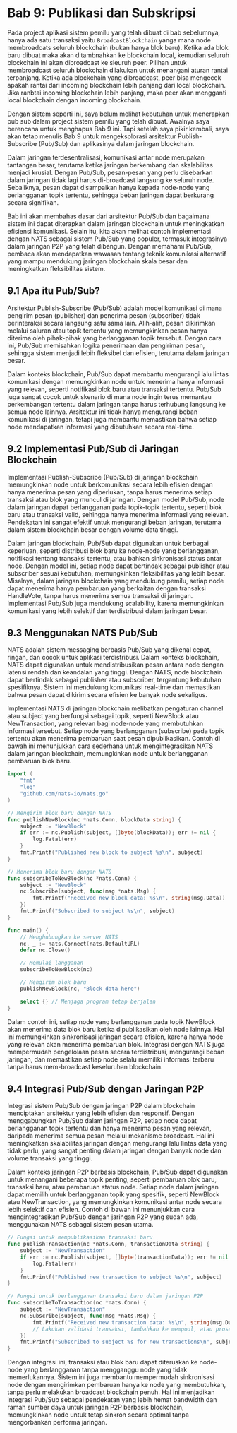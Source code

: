 # Bab 9: Publikasi dan Subskripsi

Pada project aplikasi sistem pemilu yang telah dibuat di bab sebelumnya, hanya ada satu transaksi yaitu `BroadcastBlockchain` yanga mana node membroadcats seluruh blockchain (bukan hanya blok baru). Ketika ada blok baru dibuat maka akan ditambnahkan ke blockchain local, kemudian seluruh blockchain ini akan dibroadcast ke sleuruh peer. Pilihan untuk membroadcast seluruh blockchain dilakukan untuk menangani aturan rantai terpanjang. Ketika ada blockchain yang dibroadcast, peer bisa mengecek apakah rantai dari incoming blockchain lebih panjang dari local blockchain. Jika ranbtai incoming blockchain lebih panjang, maka peer akan mengganti local blockchain dengan incoming blockchain. 

Dengan sistem seperti ini, saya belum melihat kebutuhan untuk menerapkan pub sub dalam project sistem pemilu yang telah dibuat. Awalnya saya berencana untuk menghapus Bab 9 ini. Tapi setelah saya pikir kembali, saya akan tetap menulis Bab 9 untuk mengeksplorasi arsitektur Publish-Subscribe (Pub/Sub) dan aplikasinya dalam jaringan blockchain. 

Dalam jaringan terdesentralisasi, komunikasi antar node merupakan tantangan besar, terutama ketika jaringan berkembang dan skalabilitas menjadi krusial. Dengan Pub/Sub, pesan-pesan yang perlu disebarkan dalam jaringan tidak lagi harus di-broadcast langsung ke seluruh node. Sebaliknya, pesan dapat disampaikan hanya kepada node-node yang berlangganan topik tertentu, sehingga beban jaringan dapat berkurang secara signifikan.

Bab ini akan membahas dasar dari arsitektur Pub/Sub dan bagaimana sistem ini dapat diterapkan dalam jaringan blockchain untuk meningkatkan efisiensi komunikasi. Selain itu, kita akan melihat contoh implementasi dengan NATS sebagai sistem Pub/Sub yang populer, termasuk integrasinya dalam jaringan P2P yang telah dibangun. Dengan memahami Pub/Sub, pembaca akan mendapatkan wawasan tentang teknik komunikasi alternatif yang mampu mendukung jaringan blockchain skala besar dan meningkatkan fleksibilitas sistem.

## 9.1 Apa itu Pub/Sub?
Arsitektur Publish-Subscribe (Pub/Sub) adalah model komunikasi di mana pengirim pesan (publisher) dan penerima pesan (subscriber) tidak berinteraksi secara langsung satu sama lain. Alih-alih, pesan dikirimkan melalui saluran atau topik tertentu yang memungkinkan pesan hanya diterima oleh pihak-pihak yang berlangganan topik tersebut. Dengan cara ini, Pub/Sub memisahkan logika penerimaan dan pengiriman pesan, sehingga sistem menjadi lebih fleksibel dan efisien, terutama dalam jaringan besar.

Dalam konteks blockchain, Pub/Sub dapat membantu mengurangi lalu lintas komunikasi dengan memungkinkan node untuk menerima hanya informasi yang relevan, seperti notifikasi blok baru atau transaksi tertentu. Pub/Sub juga sangat cocok untuk skenario di mana node ingin terus memantau perkembangan tertentu dalam jaringan tanpa harus terhubung langsung ke semua node lainnya. Arsitektur ini tidak hanya mengurangi beban komunikasi di jaringan, tetapi juga membantu memastikan bahwa setiap node mendapatkan informasi yang dibutuhkan secara real-time.

## 9.2 Implementasi Pub/Sub di Jaringan Blockchain
Implementasi Publish-Subscribe (Pub/Sub) di jaringan blockchain memungkinkan node untuk berkomunikasi secara lebih efisien dengan hanya menerima pesan yang diperlukan, tanpa harus menerima setiap transaksi atau blok yang muncul di jaringan. Dengan model Pub/Sub, node dalam jaringan dapat berlangganan pada topik-topik tertentu, seperti blok baru atau transaksi valid, sehingga hanya menerima informasi yang relevan. Pendekatan ini sangat efektif untuk mengurangi beban jaringan, terutama dalam sistem blockchain besar dengan volume data tinggi.

Dalam jaringan blockchain, Pub/Sub dapat digunakan untuk berbagai keperluan, seperti distribusi blok baru ke node-node yang berlangganan, notifikasi tentang transaksi tertentu, atau bahkan sinkronisasi status antar node. Dengan model ini, setiap node dapat bertindak sebagai publisher atau subscriber sesuai kebutuhan, memungkinkan fleksibilitas yang lebih besar. Misalnya, dalam jaringan blockchain yang mendukung pemilu, setiap node dapat menerima hanya pembaruan yang berkaitan dengan transaksi HandleVote, tanpa harus menerima semua transaksi di jaringan. Implementasi Pub/Sub juga mendukung scalability, karena memungkinkan komunikasi yang lebih selektif dan terdistribusi dalam jaringan besar.

## 9.3 Menggunakan NATS Pub/Sub
NATS adalah sistem messaging berbasis Pub/Sub yang dikenal cepat, ringan, dan cocok untuk aplikasi terdistribusi. Dalam konteks blockchain, NATS dapat digunakan untuk mendistribusikan pesan antara node dengan latensi rendah dan keandalan yang tinggi. Dengan NATS, node blockchain dapat bertindak sebagai publisher atau subscriber, tergantung kebutuhan spesifiknya. Sistem ini mendukung komunikasi real-time dan memastikan bahwa pesan dapat dikirim secara efisien ke banyak node sekaligus.

Implementasi NATS di jaringan blockchain melibatkan pengaturan channel atau subject yang berfungsi sebagai topik, seperti NewBlock atau NewTransaction, yang relevan bagi node-node yang membutuhkan informasi tersebut. Setiap node yang berlangganan (subscribe) pada topik tertentu akan menerima pembaruan saat pesan dipublikasikan. Contoh di bawah ini menunjukkan cara sederhana untuk mengintegrasikan NATS dalam jaringan blockchain, memungkinkan node untuk berlangganan pembaruan blok baru.

```go
import (
	"fmt"
	"log"
	"github.com/nats-io/nats.go"
)

// Mengirim blok baru dengan NATS
func publishNewBlock(nc *nats.Conn, blockData string) {
	subject := "NewBlock"
	if err := nc.Publish(subject, []byte(blockData)); err != nil {
		log.Fatal(err)
	}
	fmt.Printf("Published new block to subject %s\n", subject)
}

// Menerima blok baru dengan NATS
func subscribeToNewBlock(nc *nats.Conn) {
	subject := "NewBlock"
	nc.Subscribe(subject, func(msg *nats.Msg) {
		fmt.Printf("Received new block data: %s\n", string(msg.Data))
	})
	fmt.Printf("Subscribed to subject %s\n", subject)
}

func main() {
	// Menghubungkan ke server NATS
	nc, _ := nats.Connect(nats.DefaultURL)
	defer nc.Close()

	// Memulai langganan
	subscribeToNewBlock(nc)

	// Mengirim blok baru
	publishNewBlock(nc, "Block data here")

	select {} // Menjaga program tetap berjalan
}
```

Dalam contoh ini, setiap node yang berlangganan pada topik NewBlock akan menerima data blok baru ketika dipublikasikan oleh node lainnya. Hal ini memungkinkan sinkronisasi jaringan secara efisien, karena hanya node yang relevan akan menerima pembaruan blok. Integrasi dengan NATS juga mempermudah pengelolaan pesan secara terdistribusi, mengurangi beban jaringan, dan memastikan setiap node selalu memiliki informasi terbaru tanpa harus mem-broadcast keseluruhan blockchain.

## 9.4 Integrasi Pub/Sub dengan Jaringan P2P
Integrasi sistem Pub/Sub dengan jaringan P2P dalam blockchain menciptakan arsitektur yang lebih efisien dan responsif. Dengan menggabungkan Pub/Sub dalam jaringan P2P, setiap node dapat berlangganan topik tertentu dan hanya menerima pesan yang relevan, daripada menerima semua pesan melalui mekanisme broadcast. Hal ini meningkatkan skalabilitas jaringan dengan mengurangi lalu lintas data yang tidak perlu, yang sangat penting dalam jaringan dengan banyak node dan volume transaksi yang tinggi.

Dalam konteks jaringan P2P berbasis blockchain, Pub/Sub dapat digunakan untuk menangani beberapa topik penting, seperti pembaruan blok baru, transaksi baru, atau pembaruan status node. Setiap node dalam jaringan dapat memilih untuk berlangganan topik yang spesifik, seperti NewBlock atau NewTransaction, yang memungkinkan komunikasi antar node secara lebih selektif dan efisien. Contoh di bawah ini menunjukkan cara mengintegrasikan Pub/Sub dengan jaringan P2P yang sudah ada, menggunakan NATS sebagai sistem pesan utama.

```go
// Fungsi untuk mempublikasikan transaksi baru
func publishTransaction(nc *nats.Conn, transactionData string) {
	subject := "NewTransaction"
	if err := nc.Publish(subject, []byte(transactionData)); err != nil {
		log.Fatal(err)
	}
	fmt.Printf("Published new transaction to subject %s\n", subject)
}

// Fungsi untuk berlangganan transaksi baru dalam jaringan P2P
func subscribeToTransaction(nc *nats.Conn) {
	subject := "NewTransaction"
	nc.Subscribe(subject, func(msg *nats.Msg) {
		fmt.Printf("Received new transaction data: %s\n", string(msg.Data))
		// Lakukan validasi transaksi, tambahkan ke mempool, atau proses lebih lanjut
	})
	fmt.Printf("Subscribed to subject %s for new transactions\n", subject)
}
```

Dengan integrasi ini, transaksi atau blok baru dapat diteruskan ke node-node yang berlangganan tanpa mengganggu node yang tidak memerlukannya. Sistem ini juga membantu mempermudah sinkronisasi node dengan mengirimkan pembaruan hanya ke node yang membutuhkan, tanpa perlu melakukan broadcast blockchain penuh. Hal ini menjadikan integrasi Pub/Sub sebagai pendekatan yang lebih hemat bandwidth dan ramah sumber daya untuk jaringan P2P berbasis blockchain, memungkinkan node untuk tetap sinkron secara optimal tanpa mengorbankan performa jaringan.
